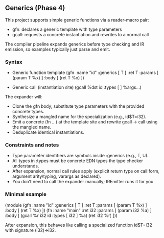 ## Generics (Phase 4)

This project supports simple generic functions via a reader-macro pair:
- gfn: declares a generic template with type parameters
- gcall: requests a concrete instantiation and rewrites to a normal call

The compiler pipeline expands generics before type checking and IR emission, so examples typically just parse and emit.

### Syntax

- Generic function template
  (gfn :name "id" :generics [ T ] :ret T :params [ (param T %x) ] :body [ (ret T %x) ])

- Generic call (instantiation site)
  (gcall %dst <RetType> id :types [ <T-args> ] %args...)

The expander will:
- Clone the gfn body, substitute type parameters with the provided concrete types.
- Synthesize a mangled name for the specialization (e.g., id$T=i32).
- Emit a concrete (fn ...) at the template site and rewrite gcall → call using the mangled name.
- Deduplicate identical instantiations.

### Constraints and notes
- Type parameter identifiers are symbols inside :generics (e.g., T, U).
- All types in :types must be concrete EDN types the type checker understands.
- After expansion, normal call rules apply (explicit return type on call form, argument arity/typing, varargs as declared).
- You don’t need to call the expander manually; IREmitter runs it for you.

### Minimal example

(module
  (gfn :name "id" :generics [ T ] :ret T :params [ (param T %x) ]
       :body [ (ret T %x) ])
  (fn :name "main" :ret i32 :params [ (param i32 %a) ]
      :body [ (gcall %r i32 id :types [ i32 ] %a) (ret i32 %r) ]))

After expansion, this behaves like calling a specialized function id$T=i32 with signature (i32)->i32.
